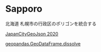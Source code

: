 Sapporo
===============

北海道 札幌市の行政区のポリゴンを統合する


[JapanCityGeoJson 2020](https://github.com/niiyz/JapanCityGeoJson)

[geopandas.GeoDataFrame.dissolve](https://geopandas.org/en/stable/docs/reference/api/geopandas.GeoDataFrame.dissolve.html)


